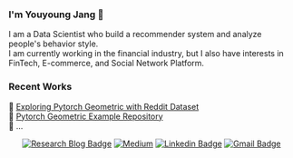 ### I'm Youyoung Jang 👻
I am a Data Scientist who build a recommender system and analyze people's behavior style.  
I am currently working in the financial industry, but I also have interests in FinTech, E-commerce, and Social Network Platform.  

### Recent Works  
🦜 [Exploring Pytorch Geometric with Reddit Dataset](https://youyoung-jang.medium.com/exploring-pytorch-geometric-with-reddit-data-b38a9a44eec0)  
🐋 [Pytorch Geometric Example Repository](https://github.com/hoopoes/pytorch-gnn-research)  
🐝 ...

<div align=center>

[![Research Blog Badge](http://img.shields.io/badge/-Research%20Blog-ff69b4?style=for-the-badge&logo=Bloglovin&link=https://greeksharifa.github.io/blog/categories/)](https://greeksharifa.github.io/blog/categories/) 
[![Medium](http://img.shields.io/badge/-Medium-black?style=for-the-badge&logo=Medium&link=https://youyoung-jang.medium.com/)](https://youyoung-jang.medium.com/) 
[![Linkedin Badge](https://img.shields.io/badge/-LinkedIn-blue?style=for-the-badge&logo=Linkedin&logoColor=white&link=https://www.linkedin.com/in/youyoungjang/)](https://www.linkedin.com/in/youyoungjang/) 
[![Gmail Badge](https://img.shields.io/badge/-Gmail-d14836?style=for-the-badge&logo=Gmail&logoColor=white&link=mailto:pushkin522@gmail.com)](mailto:pushkin522@gmail.com) 
  
</div>
